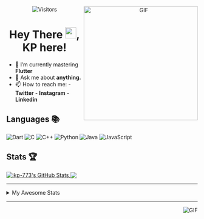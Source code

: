 <div align="center">
<img align="right" alt="GIF" height="300px" src="https://blog.insaid.co/wp-content/uploads/2020/01/Coding.gif"/>
       
![Visitors](https://visitor-badge.glitch.me/badge?page_id=ikp-773)

# Hey There <img src="https://media.tenor.com/images/822fb670841c6f6582fefbb82e338a50/tenor.gif" width="29px">, KP here!
</div>

- 🌱 I’m currently mastering **Flutter**
- 💬 Ask me about **anything.**
- 📫 How to reach me:
       - **Twitter** 
       - **Instagram**
       - **Linkedin**
         
## Languages 📚 
![Dart](http://img.shields.io/badge/-Dart-000?style=flat&logo=dart&logoColor=2BB7F6)
![C](https://img.shields.io/badge/-C-000?style=flat&logo=C)
![C++](https://img.shields.io/badge/-C++-000?style=flat&logo=C%2B%2B&logoColor=00599C)
![Python](https://img.shields.io/badge/-Python-000?style=flat&logo=python)
![Java](https://img.shields.io/badge/-Java-000?style=flat&logo=Java&logoColor=007396)
![JavaScript](https://img.shields.io/badge/-JavaScript-000?style=flat&logo=javascript)

##  Stats 🏆

<a href="https://github.com/ikp-773">
<img align="center" src="https://github-readme-stats.vercel.app/api?username=ikp-773&show_icons=true&theme=tokyonight&icon_color=6392DF&hide=prs" alt="ikp-773's GitHub Stats" />
</a> 
<a href="https://github.com/ikp-773">
<img align="center" src="https://github-readme-stats.vercel.app/api/top-langs/?username=ikp-773&layout=compact&show_icons=true&theme=tokyonight&icon_color=6392DF&hide=prs" />
</a>

---

<details>
       <summary>My Awesome Stats</summary>
       
<!--START_SECTION:waka-->
![Lines of code](https://img.shields.io/badge/From%20Hello%20World%20I%27ve%20Written-134424%20lines%20of%20code-blue)

**🐱 My Github Data** 

> 🏆 13 Contributions in the Year 2021
 > 
> 📦 164.9 kB Used in Github's Storage 
 > 
> 💼 Opted to Hire
 > 
> 📜 29 Public Repositories 
 > 
> 🔑 13 Private Repositories  
 > 
**I'm a Night 🦉** 

```text
🌞 Morning    106 commits    ██░░░░░░░░░░░░░░░░░░░░░░░   7.61% 
🌆 Daytime    271 commits    ████░░░░░░░░░░░░░░░░░░░░░   19.45% 
🌃 Evening    587 commits    ██████████░░░░░░░░░░░░░░░   42.14% 
🌙 Night      429 commits    ███████░░░░░░░░░░░░░░░░░░   30.8%

```
📅 **I'm Most Productive on Saturday** 

```text
Monday       197 commits    ███░░░░░░░░░░░░░░░░░░░░░░   14.14% 
Tuesday      145 commits    ██░░░░░░░░░░░░░░░░░░░░░░░   10.41% 
Wednesday    213 commits    ███░░░░░░░░░░░░░░░░░░░░░░   15.29% 
Thursday     196 commits    ███░░░░░░░░░░░░░░░░░░░░░░   14.07% 
Friday       172 commits    ███░░░░░░░░░░░░░░░░░░░░░░   12.35% 
Saturday     235 commits    ████░░░░░░░░░░░░░░░░░░░░░   16.87% 
Sunday       235 commits    ████░░░░░░░░░░░░░░░░░░░░░   16.87%

```


📊 **This Week I Spent My Time On** 

```text
```

**I Mostly Code in Dart** 

```text
Dart                     16 repos            ██████████░░░░░░░░░░░░░░░   43.24% 
Python                   7 repos             ████░░░░░░░░░░░░░░░░░░░░░   18.92% 
HTML                     6 repos             ████░░░░░░░░░░░░░░░░░░░░░   16.22% 
JavaScript               3 repos             ██░░░░░░░░░░░░░░░░░░░░░░░   8.11% 
Java                     2 repos             █░░░░░░░░░░░░░░░░░░░░░░░░   5.41%

```


**Timeline**

![Chart not found](https://raw.githubusercontent.com/ikp-773/ikp-773/master/charts/bar_graph.png) 


<!--END_SECTION:waka-->
</details>

 ---
 
<img align="right" alt="GIF" src="https://github4life.herokuapp.com/ikp-773.gif" />


